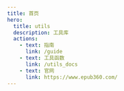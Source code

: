 ```yaml
---
title: 首页
hero:
  title: utils
  description: 工具库
  actions:
    - text: 指南
      link: /guide
    - text: 工具函数
      link: /utils_docs
    - text: 官网
      link: https://www.epub360.com/
---
```


